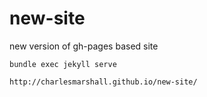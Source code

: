 # new-site
new version of gh-pages based site


`bundle exec jekyll serve`

`http://charlesmarshall.github.io/new-site/`
